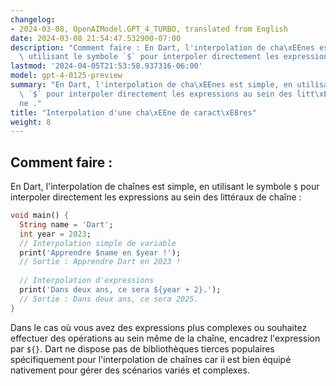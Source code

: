 ```yaml
---
changelog:
- 2024-03-08, OpenAIModel.GPT_4_TURBO, translated from English
date: 2024-03-08 21:54:47.532900-07:00
description: "Comment faire : En Dart, l'interpolation de cha\xEEnes est simple, en\
  \ utilisant le symbole `$` pour interpoler directement les expressions au sein des\u2026"
lastmod: '2024-04-05T21:53:58.937316-06:00'
model: gpt-4-0125-preview
summary: "En Dart, l'interpolation de cha\xEEnes est simple, en utilisant le symbole\
  \ `$` pour interpoler directement les expressions au sein des litt\xE9raux de cha\xEE\
  ne ."
title: "Interpolation d'une cha\xEEne de caract\xE8res"
weight: 8
---
```


## Comment faire :
En Dart, l'interpolation de chaînes est simple, en utilisant le symbole `$` pour interpoler directement les expressions au sein des littéraux de chaîne :

```dart
void main() {
  String name = 'Dart';
  int year = 2023;
  // Interpolation simple de variable
  print('Apprendre $name en $year !');
  // Sortie : Apprendre Dart en 2023 !
  
  // Interpolation d'expressions
  print('Dans deux ans, ce sera ${year + 2}.');
  // Sortie : Dans deux ans, ce sera 2025.
}
```

Dans le cas où vous avez des expressions plus complexes ou souhaitez effectuer des opérations au sein même de la chaîne, encadrez l'expression par `${}`. Dart ne dispose pas de bibliothèques tierces populaires spécifiquement pour l'interpolation de chaînes car il est bien équipé nativement pour gérer des scénarios variés et complexes.
